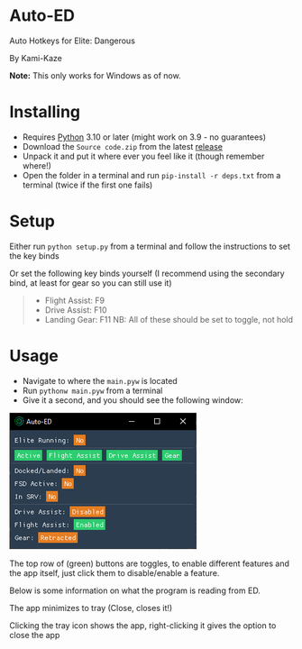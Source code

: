 # Auto-ED
Auto Hotkeys for Elite: Dangerous

By Kami-Kaze

**Note:** This only works for Windows as of now.

# Installing
- Requires [Python](https://www.python.org/downloads/) 3.10 or later  (might work on 3.9 - no guarantees)
- Download the `Source code.zip` from the latest [release](https://github.com/Kaze-Kami/auto-ed/releases/latest)
- Unpack it and put it where ever you feel like it (though remember where!)
- Open the folder in a terminal and run `pip-install -r deps.txt` from a terminal (twice if the first one fails)

# Setup
Either run `python setup.py` from a terminal and follow the instructions to set the key binds

Or set the following key binds yourself (I recommend using the secondary bind, at least for gear so you can still use it)
> - Flight Assist: F9
> - Drive Assist: F10
> - Landing Gear: F11
> NB: All of these should be set to toggle, not hold

# Usage
- Navigate to where the `main.pyw` is located
- Run `pythonw main.pyw` from a terminal
- Give it a second, and you should see the following window:

![img.png](docs/screenshot_main.png)

The top row of (green) buttons are toggles, to enable different features and the app itself,
just click them to disable/enable a feature.

Below is some information on what the program is reading from ED.

The app minimizes to tray (Close, closes it!)

Clicking the tray icon shows the app, right-clicking it gives the option to close the app
